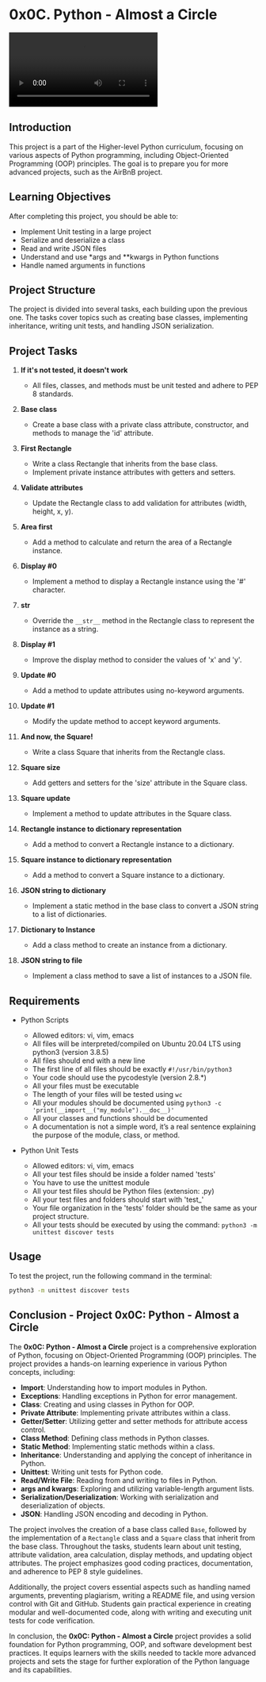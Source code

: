 # 0x0C. Python - Almost a Circle

![Catloop](./rcs/Giphy.mp4)

## Introduction
This project is a part of the Higher-level Python curriculum, focusing on various aspects of Python programming, including Object-Oriented Programming (OOP) principles. The goal is to prepare you for more advanced projects, such as the AirBnB project.

## Learning Objectives
After completing this project, you should be able to:

- Implement Unit testing in a large project
- Serialize and deserialize a class
- Read and write JSON files
- Understand and use *args and **kwargs in Python functions
- Handle named arguments in functions

## Project Structure
The project is divided into several tasks, each building upon the previous one. The tasks cover topics such as creating base classes, implementing inheritance, writing unit tests, and handling JSON serialization.

## Project Tasks
1. **If it's not tested, it doesn't work**
   - All files, classes, and methods must be unit tested and adhere to PEP 8 standards.

2. **Base class**
   - Create a base class with a private class attribute, constructor, and methods to manage the 'id' attribute.

3. **First Rectangle**
   - Write a class Rectangle that inherits from the base class.
   - Implement private instance attributes with getters and setters.

4. **Validate attributes**
   - Update the Rectangle class to add validation for attributes (width, height, x, y).

5. **Area first**
   - Add a method to calculate and return the area of a Rectangle instance.

6. **Display #0**
   - Implement a method to display a Rectangle instance using the '#' character.

7. **__str__**
   - Override the `__str__` method in the Rectangle class to represent the instance as a string.

8. **Display #1**
   - Improve the display method to consider the values of 'x' and 'y'.

9. **Update #0**
   - Add a method to update attributes using no-keyword arguments.

10. **Update #1**
    - Modify the update method to accept keyword arguments.

11. **And now, the Square!**
    - Write a class Square that inherits from the Rectangle class.

12. **Square size**
    - Add getters and setters for the 'size' attribute in the Square class.

13. **Square update**
    - Implement a method to update attributes in the Square class.

14. **Rectangle instance to dictionary representation**
    - Add a method to convert a Rectangle instance to a dictionary.

15. **Square instance to dictionary representation**
    - Add a method to convert a Square instance to a dictionary.

16. **JSON string to dictionary**
    - Implement a static method in the base class to convert a JSON string to a list of dictionaries.

17. **Dictionary to Instance**
    - Add a class method to create an instance from a dictionary.

18. **JSON string to file**
    - Implement a class method to save a list of instances to a JSON file.

## Requirements
- Python Scripts
  - Allowed editors: vi, vim, emacs
  - All files will be interpreted/compiled on Ubuntu 20.04 LTS using python3 (version 3.8.5)
  - All files should end with a new line
  - The first line of all files should be exactly `#!/usr/bin/python3`
  - Your code should use the pycodestyle (version 2.8.*)
  - All your files must be executable
  - The length of your files will be tested using `wc`
  - All your modules should be documented using `python3 -c 'print(__import__("my_module").__doc__)'`
  - All your classes and functions should be documented
  - A documentation is not a simple word, it’s a real sentence explaining the purpose of the module, class, or method.

- Python Unit Tests
  - Allowed editors: vi, vim, emacs
  - All your test files should be inside a folder named 'tests'
  - You have to use the unittest module
  - All your test files should be Python files (extension: .py)
  - All your test files and folders should start with 'test_'
  - Your file organization in the 'tests' folder should be the same as your project structure.
  - All your tests should be executed by using the command: `python3 -m unittest discover tests`

## Usage
To test the project, run the following command in the terminal:

```bash
python3 -m unittest discover tests
```

## Conclusion - Project 0x0C: Python - Almost a Circle

The **0x0C: Python - Almost a Circle** project is a comprehensive exploration of Python, focusing on Object-Oriented Programming (OOP) principles. The project provides a hands-on learning experience in various Python concepts, including:

- **Import**: Understanding how to import modules in Python.
- **Exceptions**: Handling exceptions in Python for error management.
- **Class**: Creating and using classes in Python for OOP.
- **Private Attribute**: Implementing private attributes within a class.
- **Getter/Setter**: Utilizing getter and setter methods for attribute access control.
- **Class Method**: Defining class methods in Python classes.
- **Static Method**: Implementing static methods within a class.
- **Inheritance**: Understanding and applying the concept of inheritance in Python.
- **Unittest**: Writing unit tests for Python code.
- **Read/Write File**: Reading from and writing to files in Python.
- **args and kwargs**: Exploring and utilizing variable-length argument lists.
- **Serialization/Deserialization**: Working with serialization and deserialization of objects.
- **JSON**: Handling JSON encoding and decoding in Python.

The project involves the creation of a base class called `Base`, followed by the implementation of a `Rectangle` class and a `Square` class that inherit from the base class. Throughout the tasks, students learn about unit testing, attribute validation, area calculation, display methods, and updating object attributes. The project emphasizes good coding practices, documentation, and adherence to PEP 8 style guidelines.

Additionally, the project covers essential aspects such as handling named arguments, preventing plagiarism, writing a README file, and using version control with Git and GitHub. Students gain practical experience in creating modular and well-documented code, along with writing and executing unit tests for code verification.

In conclusion, the **0x0C: Python - Almost a Circle** project provides a solid foundation for Python programming, OOP, and software development best practices. It equips learners with the skills needed to tackle more advanced projects and sets the stage for further exploration of the Python language and its capabilities.
